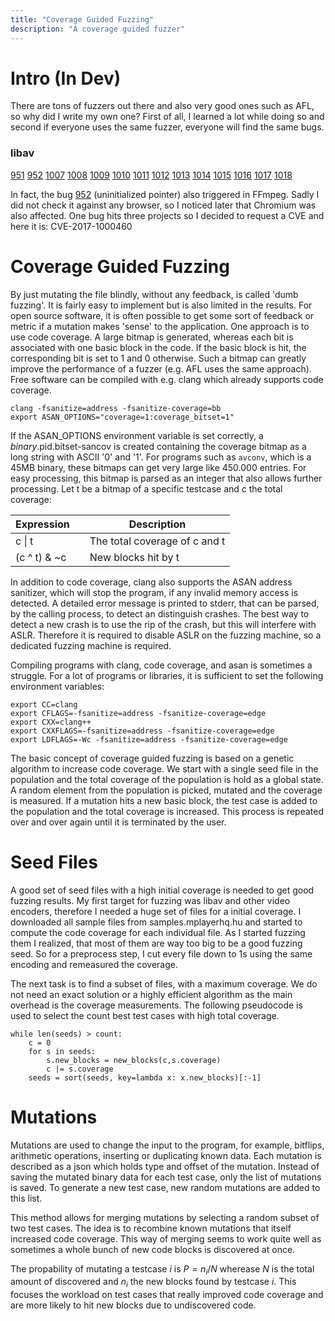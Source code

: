 ```yaml
---
title: "Coverage Guided Fuzzing"
description: "A coverage guided fuzzer"
---
```


# Intro (In Dev)
There are tons of fuzzers out there and also very good ones such as AFL, so why did I write my own one?
First of all, I learned a lot while doing so and second if everyone uses the same fuzzer, everyone will find the same bugs.

### libav
[951](https://bugzilla.libav.org/show_bug.cgi?id=951)
[952](https://bugzilla.libav.org/show_bug.cgi?id=952)
[1007](https://bugzilla.libav.org/show_bug.cgi?id=1007)
[1008](https://bugzilla.libav.org/show_bug.cgi?id=1008)
[1009](https://bugzilla.libav.org/show_bug.cgi?id=1009)
[1010](https://bugzilla.libav.org/show_bug.cgi?id=1010)
[1011](https://bugzilla.libav.org/show_bug.cgi?id=1011)
[1012](https://bugzilla.libav.org/show_bug.cgi?id=1012)
[1013](https://bugzilla.libav.org/show_bug.cgi?id=1013)
[1014](https://bugzilla.libav.org/show_bug.cgi?id=1014)
[1015](https://bugzilla.libav.org/show_bug.cgi?id=1015)
[1016](https://bugzilla.libav.org/show_bug.cgi?id=1016)
[1017](https://bugzilla.libav.org/show_bug.cgi?id=1017)
[1018](https://bugzilla.libav.org/show_bug.cgi?id=1018)

In fact, the bug [952](https://bugzilla.libav.org/show_bug.cgi?id=952) (uninitialized pointer) also triggered in FFmpeg.
Sadly I did not check it against any browser, so I noticed later that Chromium was also affected.
One bug hits three projects so I decided to request a CVE and here it is: CVE-2017-1000460


# Coverage Guided Fuzzing
By just mutating the file blindly, without any feedback, is called 'dumb fuzzing'.
It is fairly easy to implement but is also limited in the results.
For open source software, it is often possible to get some sort of feedback or metric if a mutation makes 'sense' to the application.
One approach is to use code coverage.
A large bitmap is generated, whereas each bit is associated with one basic block in the code.
If the basic block is hit, the corresponding bit is set to 1 and 0 otherwise.
Such a bitmap can greatly improve the performance of a fuzzer (e.g. AFL uses the same approach).
Free software can be compiled with e.g. clang which already supports code coverage.

```
clang -fsanitize=address -fsanitize-coverage=bb
export ASAN_OPTIONS="coverage=1:coverage_bitset=1"
```

If the ASAN_OPTIONS environment variable is set correctly, a $binary.$pid.bitset-sancov is created containing the coverage bitmap as a long string with ASCII '0' and '1'.
For programs such as ```avconv```, which is a 45MB binary, these bitmaps can get very large like 450.000 entries.
For easy processing, this bitmap is parsed as an integer that also allows further processing.
Let t be a bitmap of a specific testcase and c the total coverage:

| Expression   | | Description                   |
|--------------|-|-------------------------------|
| c &#124; t   | | The total coverage of c and t |
| (c ^ t) & ~c | | New blocks hit by t           |

In addition to code coverage, clang also supports the ASAN address sanitizer, which will stop the program, if any invalid memory access is detected.
A detailed error message is printed to stderr, that can be parsed, by the calling process, to detect an distinguish crashes.
The best way to detect a new crash is to use the rip of the crash, but this will interfere with ASLR.
Therefore it is required to disable ASLR on the fuzzing machine, so a dedicated fuzzing machine is required.

Compiling programs with clang, code coverage, and asan is sometimes a struggle.
For a lot of programs or libraries, it is sufficient to set the following environment variables:

```
export CC=clang
export CFLAGS=-fsanitize=address -fsanitize-coverage=edge
export CXX=clang++
export CXXFLAGS=-fsanitize=address -fsanitize-coverage=edge
export LDFLAGS=-Wc -fsanitize=address -fsanitize-coverage=edge
```

The basic concept of coverage guided fuzzing is based on a genetic algorithm to increase code coverage.
We start with a single seed file in the population and the total coverage of the population is hold as a global state.
A random element from the population is picked, mutated and the coverage is measured.
If a mutation hits a new basic block, the test case is added to the population and the total coverage is increased.
This process is repeated over and over again until it is terminated by the user.

# Seed Files
A good set of seed files with a high initial coverage is needed to get good fuzzing results.
My first target for fuzzing was libav and other video encoders, therefore I needed a huge set of files for a initial coverage.
I downloaded all sample files from samples.mplayerhq.hu and started to compute the code coverage for each individual file.
As I started fuzzing them I realized, that most of them are way too big to be a good fuzzing seed.
So for a preprocess step, I cut every file down to 1s using the same encoding and remeasured the coverage.

The next task is to find a subset of files, with a maximum coverage.
We do not need an exact solution or a highly efficient algorithm as the main overhead is the coverage measurements.
The following pseudocode is used to select the count best test cases with high total coverage.

```
while len(seeds) > count:
    c = 0
    for s in seeds:
        s.new_blocks = new_blocks(c,s.coverage)
        c |= s.coverage
    seeds = sort(seeds, key=lambda x: x.new_blocks)[:-1]
```

# Mutations
Mutations are used to change the input to the program, for example, bitflips, arithmetic operations, inserting or duplicating known data.
Each mutation is described as a json which holds type and offset of the mutation.
Instead of saving the mutated binary data for each test case, only the list of mutations is saved.
To generate a new test case, new random mutations are added to this list.

This method allows for merging mutations by selecting a random subset of two test cases.
The idea is to recombine known mutations that itself increased code coverage.
This way of merging seems to work quite well as sometimes a whole bunch of new code blocks is discovered at once.

The propability of mutating a testcase $i$ is $P = n_i / N$ wherease $N$ is the total amount of discovered and $n_i$ the new blocks found by testcase $i$.
This focuses the workload on test cases that really improved code coverage and are more likely to hit new blocks due to undiscovered code.
